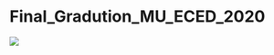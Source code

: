 # Final_Gradution_MU_ECED_2020


![](https://drive.google.com/file/d/1GhqyNlU3dATKXtTTxvfLWFyvPpwpS6tW/view?usp=sharing)
